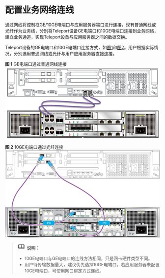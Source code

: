# 配置业务网络连线<a name="des_01_0016"></a>

通过网线将控制框GE/10GE电端口与应用服务器端口进行连接，现有普通网线或光纤作为业务线，分别将Teleport设备GE电端口和10GE电端口连接到业务网络，建立业务通道，实现Teleport设备与应用服务器之间的数据交换。

Teleport设备的GE电端口和10GE电端口连接方式，如[图1](#zh-cn_topic_0097288782_fig127234414311)和[图2](#zh-cn_topic_0097288782_fig59302313445)。用户根据实际情况，分别选用普通网线或光纤与用户应用服务器直接连接。

**图 1**  GE电端口通过普通网线连接<a name="zh-cn_topic_0097288782_fig127234414311"></a>  
![](figures/GE电端口通过普通网线连接.png "GE电端口通过普通网线连接")

**图 2**  10GE电端口通过光纤连接<a name="zh-cn_topic_0097288782_fig59302313445"></a>  
![](figures/10GE电端口通过光纤连接.png "10GE电端口通过光纤连接")

>![](public_sys-resources/icon-note.gif) **说明：** 
>-   10GE电端口与GE电端口的连线方法相同，只是网卡硬件类型不同。
>-   用户待传输数据量大，建议优先选择10GE电端口。若应用服务器未配置10GE电端口，可使用网口绑定方式连线。

